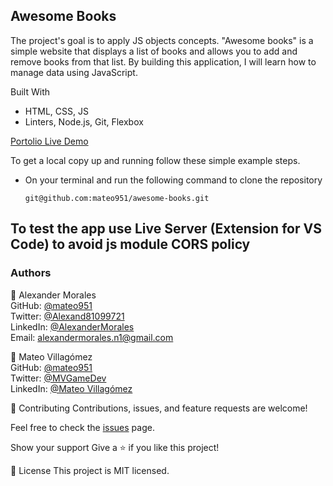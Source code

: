 ## Awesome Books ##

The project's goal is to apply JS objects concepts. "Awesome books" is a simple website that displays a list of books and allows you to add and remove books from that list. By building this application, I will learn how to manage data using JavaScript.

Built With

- HTML, CSS, JS
- Linters, Node.js, Git, Flexbox

[Portolio Live Demo](https://mateo951.github.io/awesome-books/)

To get a local copy up and running follow these simple example steps.

- On your terminal and run the following command to clone the repository

  `git@github.com:mateo951/awesome-books.git`

## To test the app use Live Server (Extension for VS Code) to avoid js module CORS policy ##

### Authors ###

👤 Alexander Morales<br>
GitHub: [@mateo951](https://github.com/alexandermorales-dev)<br>
Twitter: [@Alexand81099721]()<br>
LinkedIn: [@AlexanderMorales](https://www.linkedin.com/in/mateo-villagómez/)<br>
Email: [alexandermorales.n1@gmail.com](mailto:alexandermorales.n1@gmail.com)<br>

👤 Mateo Villagómez<br>
GitHub: [@mateo951](https://github.com/mateo951)<br>
Twitter: [@MVGameDev](https://twitter.com/MVGameDev)<br>
LinkedIn: [@Mateo Villagómez](https://www.linkedin.com/in/mateo-villagómez/)<br>

🤝 Contributing
Contributions, issues, and feature requests are welcome!

Feel free to check the [issues](https://github.com/mateo951/awesome-books/issues) page.

Show your support
Give a ⭐️ if you like this project!

📝 License
This project is MIT licensed.
